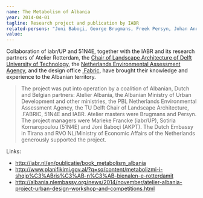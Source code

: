 ```yaml
---
name: The Metabolism of Albania
year: 2014-04-01
tagline: Research project and publication by IABR
related-persons: "Joni Baboçi, George Brugmans, Freek Persyn, Johan Anrys, Eric Frijters, Marieke Francke, Sotiria Kornaropoulou, Eglantina Gjermeni, Dewi van de Weerd"
value:
---
```

Collaboration of iabr/UP and 51N4E, together with the IABR and its research partners of Atelier Rotterdam, the [Chair of Landscape Architecture of Delft University of Technology](http://www.bk.tudelft.nl/en/about-faculty/departments/urbanism/organisation/chair-of-landscape-architecture/), the [Netherlands Environmental Assessment Agency](http://www.pbl.nl/en/), and the design office [.Fabric](http://www.fabrications.nl/), have brought their knowledge and experience to the Albanian territory.

>The project was put into operation by a coalition of Albanian, Dutch and Belgian partners: Atelier Albania, the Albanian Ministry of Urban Development and other ministries, the PBL Netherlands Environmental Assessment Agency, the TU Delft Chair of Landscape Architecture, .FABRIC, 51N4E and IABR.
Atelier masters were Brugmans and Persyn. The project managers were Marieke Francke (iabr/UP), Sotiria Kornaropoulou (51N4E) and Joni Baboçi (AKPT).
The Dutch Embassy in Tirana and RVO NL/Ministry of Economic Affairs of the Netherlands generously supported the project.

Links:
* <http://iabr.nl/en/publicatie/book_metabolism_albania>
* <http://www.planifikimi.gov.al/?q=sq/content/metabolizmi-i-shqip%C3%ABris%C3%AB-n%C3%AB-bienalen-e-rotterdamit>
* <http://albania.nlembassy.org/news/2014/november/atelier-albania-project-urban-design-workshop-and-competitions.html>
